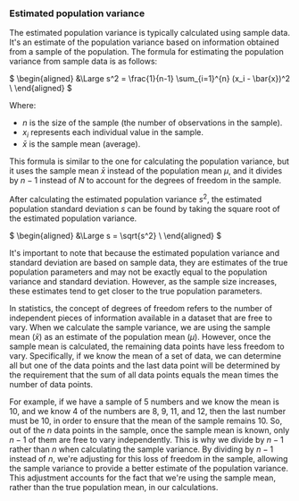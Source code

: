 ### Estimated population variance

The estimated population variance is typically calculated using sample data. It's an estimate of the population variance based on information obtained from a sample of the population. The formula for estimating the population variance from sample data is as follows:

$
\begin{aligned}
&\Large s^2 = \frac{1}{n-1} \sum_{i=1}^{n} (x_i - \bar{x})^2 \\
\end{aligned}
$

Where:
- $n$ is the size of the sample (the number of observations in the sample).
- $x_i$ represents each individual value in the sample.
- $\bar{x}$ is the sample mean (average).

This formula is similar to the one for calculating the population variance, but it uses the sample mean $\bar{x}$ instead of the population mean $\mu$, and it divides by $n-1$ instead of $N$ to account for the degrees of freedom in the sample.

After calculating the estimated population variance $s^2$, the estimated population standard deviation $s$ can be found by taking the square root of the estimated population variance.

$
\begin{aligned}
&\Large s = \sqrt{s^2} \\
\end{aligned}
$

It's important to note that because the estimated population variance and standard deviation are based on sample data, they are estimates of the true population parameters and may not be exactly equal to the population variance and standard deviation. However, as the sample size increases, these estimates tend to get closer to the true population parameters.

In statistics, the concept of degrees of freedom refers to the number of independent pieces of information available in a dataset that are free to vary. When we calculate the sample variance, we are using the sample mean ($\bar{x}$) as an estimate of the population mean ($\mu$). However, once the sample mean is calculated, the remaining data points have less freedom to vary. Specifically, if we know the mean of a set of data, we can determine all but one of the data points and the last data point will be determined by the requirement that the sum of all data points equals the mean times the number of data points. 

For example, if we have a sample of 5 numbers and we know the mean is 10, and we know 4 of the numbers are 8, 9, 11, and 12, then the last number must be 10, in order to ensure that the mean of the sample remains 10. So, out of the $n$ data points in the sample, once the sample mean is known, only $n-1$ of them are free to vary independently. This is why we divide by $n-1$ rather than $n$ when calculating the sample variance. By dividing by $n-1$ instead of $n$, we're adjusting for this loss of freedom in the sample, allowing the sample variance to provide a better estimate of the population variance. This adjustment accounts for the fact that we're using the sample mean, rather than the true population mean, in our calculations.
